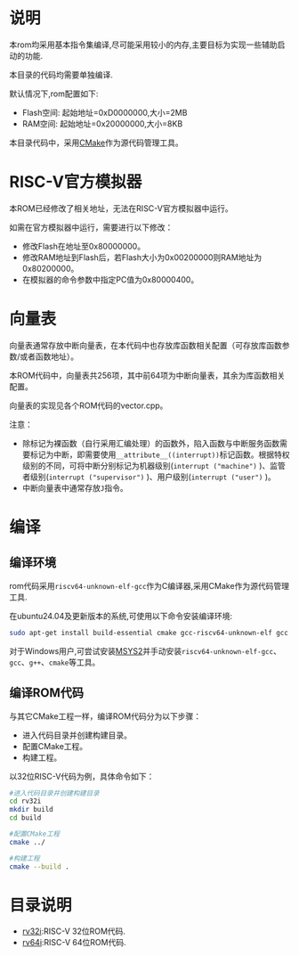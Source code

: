 # 说明

本rom均采用基本指令集编译,尽可能采用较小的内存,主要目标为实现一些辅助启动的功能.

本目录的代码均需要单独编译.

默认情况下,rom配置如下:

- Flash空间:   起始地址=0xD0000000,大小=2MB
- RAM空间:    起始地址=0x20000000,大小=8KB

本目录代码中，采用[CMake](https://cmake.org)作为源代码管理工具。

# RISC-V官方模拟器

本ROM已经修改了相关地址，无法在RISC-V官方模拟器中运行。

如需在官方模拟器中运行，需要进行以下修改：

- 修改Flash在地址至0x80000000。
- 修改RAM地址到Flash后，若Flash大小为0x00200000则RAM地址为0x80200000。
- 在模拟器的命令参数中指定PC值为0x80000400。

# 向量表

向量表通常存放中断向量表，在本代码中也存放库函数相关配置（可存放库函数参数/或者函数地址）。

本ROM代码中，向量表共256项，其中前64项为中断向量表，其余为库函数相关配置。

向量表的实现见各个ROM代码的vector.cpp。

注意：

- 除标记为裸函数（自行采用汇编处理）的函数外，陷入函数与中断服务函数需要标记为中断，即需要使用`__attribute__((interrupt))`标记函数。根据特权级别的不同，可将中断分别标记为机器级别(`interrupt ("machine")` )、监管者级别(`interrupt ("supervisor")` )、用户级别(`interrupt ("user")` )。
- 中断向量表中通常存放`J`指令。

# 编译

## 编译环境

rom代码采用`riscv64-unknown-elf-gcc`作为C编译器,采用CMake作为源代码管理工具.

在ubuntu24.04及更新版本的系统,可使用以下命令安装编译环境:

```bash
sudo apt-get install build-essential cmake gcc-riscv64-unknown-elf gcc g++
```

对于Windows用户,可尝试安装[MSYS2](http://msys2.org)并手动安装`riscv64-unknown-elf-gcc`、`gcc`、`g++`、`cmake`等工具。

## 编译ROM代码

与其它CMake工程一样，编译ROM代码分为以下步骤：

- 进入代码目录并创建构建目录。
- 配置CMake工程。
- 构建工程。

以32位RISC-V代码为例，具体命令如下：

```bash
#进入代码目录并创建构建目录
cd rv32i
mkdir build
cd build

#配置CMake工程
cmake ../

#构建工程
cmake --build .
```



# 目录说明

- [rv32i](rv32i):RISC-V 32位ROM代码.
- [rv64i](rv64i):RISC-V 64位ROM代码.

